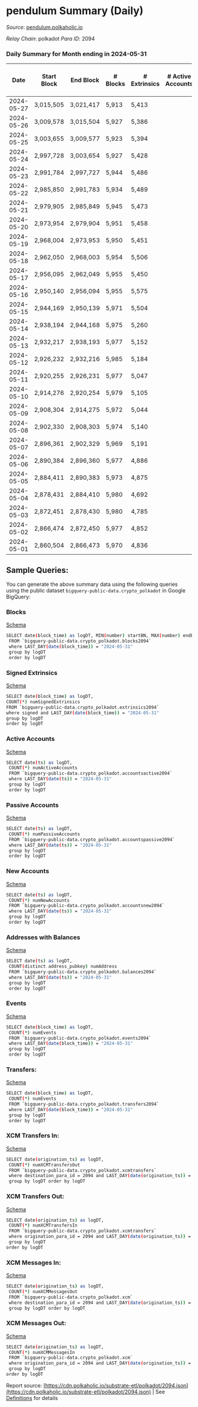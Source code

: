 # pendulum Summary (Daily)

_Source_: [pendulum.polkaholic.io](https://pendulum.polkaholic.io)

*Relay Chain*: polkadot
*Para ID*: 2094



### Daily Summary for Month ending in 2024-05-31


| Date    | Start Block | End Block | # Blocks | # Extrinsics | # Active Accounts | # Passive Accounts | # New Accounts | # Addresses | # Events  | # Transfers ($USD) | # XCM Transfers In ($USD) | # XCM Transfers Out ($USD) | # XCM In | # XCM Out | Issues |
|---------|-------------|-----------|----------|--------------|-------------------|--------------------|----------------|-------------|-----------|--------------------|---------------------------|----------------------------|----------|-----------|--------|
| 2024-05-27 | 3,015,505 | 3,021,417 | 5,913 | 5,413 |  |  |  | 2,048 | 51,324 | 27  |   |   |  |  |  |
| 2024-05-26 | 3,009,578 | 3,015,504 | 5,927 | 5,386 |  |  |  | 2,047 | 51,154 | 43  |   |   |  |  |  |
| 2024-05-25 | 3,003,655 | 3,009,577 | 5,923 | 5,394 |  |  |  | 2,048 | 51,122 | 39  |   |   |  |  |  |
| 2024-05-24 | 2,997,728 | 3,003,654 | 5,927 | 5,428 |  |  |  | 2,048 | 51,354 | 46  |   |   |  |  |  |
| 2024-05-23 | 2,991,784 | 2,997,727 | 5,944 | 5,486 |  |  |  | 2,048 | 51,950 | 98  |   |   |  |  |  |
| 2024-05-22 | 2,985,850 | 2,991,783 | 5,934 | 5,489 |  |  |  | 2,048 | 51,902 | 95  |   |   |  |  |  |
| 2024-05-21 | 2,979,905 | 2,985,849 | 5,945 | 5,473 |  |  |  | 2,047 | 51,741 | 37  |   |   |  |  |  |
| 2024-05-20 | 2,973,954 | 2,979,904 | 5,951 | 5,458 |  |  |  | 2,045 | 51,745 | 84  |   |   |  |  |  |
| 2024-05-19 | 2,968,004 | 2,973,953 | 5,950 | 5,451 |  |  |  | 2,045 | 51,589 | 34  |   |   |  |  |  |
| 2024-05-18 | 2,962,050 | 2,968,003 | 5,954 | 5,506 |  |  |  | 2,045 | 52,107 | 97  |   |   |  |  |  |
| 2024-05-17 | 2,956,095 | 2,962,049 | 5,955 | 5,450 |  |  |  | 2,045 | 51,800 | 40  |   |   |  |  |  |
| 2024-05-16 | 2,950,140 | 2,956,094 | 5,955 | 5,575 |  |  |  | 2,044 | 52,747 | 105  |   |   |  |  |  |
| 2024-05-15 | 2,944,169 | 2,950,139 | 5,971 | 5,504 |  |  |  | 2,003 | 51,984 | 43  |   |   |  |  |  |
| 2024-05-14 | 2,938,194 | 2,944,168 | 5,975 | 5,260 |  |  |  | 2,001 | 50,675 | 15  |   |   |  |  |  |
| 2024-05-13 | 2,932,217 | 2,938,193 | 5,977 | 5,152 |  |  |  | 2,001 | 50,209 | 46  |   |   |  |  |  |
| 2024-05-12 | 2,926,232 | 2,932,216 | 5,985 | 5,184 |  |  |  | 2,001 | 50,508 | 70  |   |   |  |  |  |
| 2024-05-11 | 2,920,255 | 2,926,231 | 5,977 | 5,047 |  |  |  | 1,999 | 49,476 | 14  |   |   |  |  |  |
| 2024-05-10 | 2,914,276 | 2,920,254 | 5,979 | 5,105 |  |  |  | 1,999 | 49,934 | 33  |   |   |  |  |  |
| 2024-05-09 | 2,908,304 | 2,914,275 | 5,972 | 5,044 |  |  |  | 1,998 | 49,511 | 17  |   |   |  |  |  |
| 2024-05-08 | 2,902,330 | 2,908,303 | 5,974 | 5,140 |  |  |  | 1,998 | 50,245 | 78  |   |   |  |  |  |
| 2024-05-07 | 2,896,361 | 2,902,329 | 5,969 | 5,191 |  |  |  | 1,998 | 50,385 | 25  |   |   |  |  |  |
| 2024-05-06 | 2,890,384 | 2,896,360 | 5,977 | 4,886 |  |  |  | 1,997 | 48,783 | 21  |   |   |  |  |  |
| 2024-05-05 | 2,884,411 | 2,890,383 | 5,973 | 4,875 |  |  |  | 1,997 | 49,045 | 54  |   |   |  |  |  |
| 2024-05-04 | 2,878,431 | 2,884,410 | 5,980 | 4,692 |  |  |  | 1,998 | 47,606 | 15  |   |   |  |  |  |
| 2024-05-03 | 2,872,451 | 2,878,430 | 5,980 | 4,785 |  |  |  | 1,997 | 48,403 | 21  |   |   |  |  |  |
| 2024-05-02 | 2,866,474 | 2,872,450 | 5,977 | 4,852 |  |  |  | 1,997 | 48,887 | 85  |   |   |  |  |  |
| 2024-05-01 | 2,860,504 | 2,866,473 | 5,970 | 4,836 |  |  |  | 1,992 | 48,673 | 103  |   |   |  |  |  |

## Sample Queries:
You can generate the above summary data using the following queries using the public dataset `bigquery-public-data.crypto_polkadot` in Google BigQuery:


### Blocks 

[Schema](https://github.com/colorfulnotion/substrate-etl/blob/main/schema/blocks.json)

```bash
SELECT date(block_time) as logDT, MIN(number) startBN, MAX(number) endBN, COUNT(*) numBlocks 
 FROM `bigquery-public-data.crypto_polkadot.blocks2094`  
 where LAST_DAY(date(block_time)) = "2024-05-31" 
 group by logDT 
 order by logDT
```

### Signed Extrinsics 

[Schema](https://github.com/colorfulnotion/substrate-etl/blob/main/schema/extrinsics.json)

```bash
SELECT date(block_time) as logDT, 
COUNT(*) numSignedExtrinsics 
FROM `bigquery-public-data.crypto_polkadot.extrinsics2094`  
where signed and LAST_DAY(date(block_time)) = "2024-05-31" 
group by logDT 
order by logDT
```

### Active Accounts 

[Schema](https://github.com/colorfulnotion/substrate-etl/blob/main/schema/accountsactive.json)

```bash
SELECT date(ts) as logDT, 
 COUNT(*) numActiveAccounts 
 FROM `bigquery-public-data.crypto_polkadot.accountsactive2094` 
 where LAST_DAY(date(ts)) = "2024-05-31" 
 group by logDT 
 order by logDT
```

### Passive Accounts 

[Schema](https://github.com/colorfulnotion/substrate-etl/blob/main/schema/accountspassive.json)

```bash
SELECT date(ts) as logDT, 
 COUNT(*) numPassiveAccounts 
 FROM `bigquery-public-data.crypto_polkadot.accountspassive2094` 
 where LAST_DAY(date(ts)) = "2024-05-31" 
 group by logDT 
 order by logDT
```

### New Accounts 

[Schema](https://github.com/colorfulnotion/substrate-etl/blob/main/schema/accountsnew.json)

```bash
SELECT date(ts) as logDT, 
 COUNT(*) numNewAccounts 
 FROM `bigquery-public-data.crypto_polkadot.accountsnew2094` 
 where LAST_DAY(date(ts)) = "2024-05-31" 
 group by logDT
 order by logDT
```

### Addresses with Balances 

[Schema](https://github.com/colorfulnotion/substrate-etl/blob/main/schema/balances.json)

```bash
SELECT date(ts) as logDT,
 COUNT(distinct address_pubkey) numAddress 
 FROM `bigquery-public-data.crypto_polkadot.balances2094` 
 where LAST_DAY(date(ts)) = "2024-05-31" 
 group by logDT 
 order by logDT
```

### Events 

[Schema](https://github.com/colorfulnotion/substrate-etl/blob/main/schema/events.json)

```bash
SELECT date(block_time) as logDT, 
 COUNT(*) numEvents 
 FROM `bigquery-public-data.crypto_polkadot.events2094` 
 where LAST_DAY(date(block_time)) = "2024-05-31" 
 group by logDT 
 order by logDT
```

### Transfers:

[Schema](https://github.com/colorfulnotion/substrate-etl/blob/main/schema/transfers.json)

```bash
SELECT date(block_time) as logDT, 
 COUNT(*) numEvents 
 FROM `bigquery-public-data.crypto_polkadot.transfers2094` 
 where LAST_DAY(date(block_time)) = "2024-05-31" 
 group by logDT 
 order by logDT
```

### XCM Transfers In: 

[Schema](https://github.com/colorfulnotion/substrate-etl/blob/main/schema/xcmtransfers.json)

```bash
SELECT date(origination_ts) as logDT, 
 COUNT(*) numXCMTransfersOut 
 FROM `bigquery-public-data.crypto_polkadot.xcmtransfers` 
 where destination_para_id = 2094 and LAST_DAY(date(origination_ts)) = "2024-05-31" 
 group by logDT order by logDT
```

### XCM Transfers Out: 

[Schema](https://github.com/colorfulnotion/substrate-etl/blob/main/schema/xcmtransfers.json)

```bash
SELECT date(origination_ts) as logDT, 
 COUNT(*) numXCMTransfersIn 
 FROM `bigquery-public-data.crypto_polkadot.xcmtransfers` 
 where origination_para_id = 2094 and LAST_DAY(date(origination_ts)) = "2024-05-31" 
 group by logDT 
order by logDT
```

### XCM Messages In: 

[Schema](https://github.com/colorfulnotion/substrate-etl/blob/main/schema/xcm.json)

```bash
SELECT date(origination_ts) as logDT, 
 COUNT(*) numXCMMessagesOut 
 FROM `bigquery-public-data.crypto_polkadot.xcm` 
 where destination_para_id = 2094 and LAST_DAY(date(origination_ts)) = "2024-05-31" 
 group by logDT order by logDT
```

### XCM Messages Out: 

[Schema](https://github.com/colorfulnotion/substrate-etl/blob/main/schema/xcm.json)

```bash
SELECT date(origination_ts) as logDT, 
 COUNT(*) numXCMMessagesIn 
 FROM `bigquery-public-data.crypto_polkadot.xcm` 
 where origination_para_id = 2094 and LAST_DAY(date(origination_ts)) = "2024-05-31" 
 group by logDT 
order by logDT
```


Report source: [https://cdn.polkaholic.io/substrate-etl/polkadot/2094.json](https://cdn.polkaholic.io/substrate-etl/polkadot/2094.json) | See [Definitions](/DEFINITIONS.md) for details
